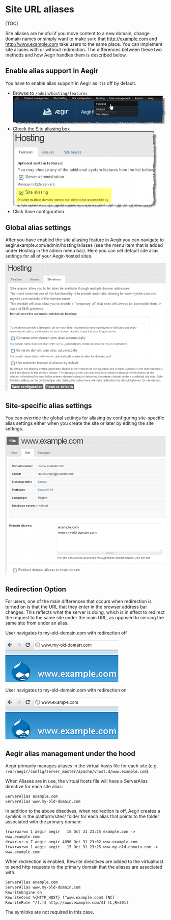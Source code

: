 Site URL aliases
================

[TOC]

Site aliases are helpful if you move content to a new domain, change domain names or simply want to make sure that http://example.com and http://www.example.com take users to the same place. You can implement site aliases with or without redirection. The differences between these two methods and how Aegir handles them is described below.


Enable alias support in Aegir
-----------------------------

You have to enable alias support in Aegir as it is off by default.

* Browse to `/admin/hosting/features`
![Features page](/_images/features-page.png)
* Check the Site aliasing box
![Site aliasing feature](/_images/site-aliasing-feature.png)
* Click Save configuration


Global alias settings
---------------------

After you have enabled the site aliasing feature in Aegir you can navigate to aegir.example.com/admin/hosting/aliases (see the menu item that is added under Hosting in the admin menu bar). Here you can set default site alias settings for all of your Aegir-hosted sites.

![Global alias settings](/_images/global-aliasing-settings.png)


Site-specific alias settings
----------------------------

You can override the global settings for aliasing by configuring
site-specific alias settings either when you create the site or later by
editing the site settings.

![Site-specific alias settings](/_images/site-specific-aliasing-settings.png)


Redirection Option
------------------

For users, one of the main differences that occurs when redirection is turned
on is that the URL that they enter in the browser address bar changes. This
reflects what the server is doing, which is in effect to redirect the request
to the same site under the main URL, as opposed to serving the same site from
under an alias.

User navigates to my-old-domain.com with redirection off

![Aliasing without redirection](/_images/aliasing-without-redirection.png)

User navigates to my-old-domain.com with redirection on

![Aliasing with redirection](/_images/aliasing-with-redirection.png)


Aegir alias management under the hood
-------------------------------------

Aegir primarily manages aliases in the virtual hosts file for each site (e.g.  `/var/aegir/config/server_master/apache/vhost.d/www.example.com`)

When Aliases are in use, the virtual hosts file will have a ServerAlias
directive for each site alias:

    ServerAlias example.com
    ServerAlias www.my-old-domain.com

In addition to the above directives, when redirection is off, Aegir creates a symlink in the platform/sites/ folder for each alias that points to the folder associated with the primary domain:

    lrwxrwxrwx 1 aegir aegir   15 Oct 31 23:25 example.com -> www.example.com
    drwxr-xr-x 7 aegir aegir 4096 Oct 31 23:02 www.example.com
    lrwxrwxrwx 1 aegir aegir   15 Oct 31 23:25 www.my-old-domain.com -> www.example.com

When redirection is enabled, Rewrite directives are added to the virtualhost to send http requests to the primary domain that the aliases are associated with:

    ServerAlias example.com
    ServerAlias www.my-old-domain.com
    RewriteEngine on
    RewriteCond %{HTTP_HOST} !^www.example.com$ [NC]
    RewriteRule ^/(.)$ http://www.example.com/$1 [L,R=301]

The symlinks are not required in this case.
